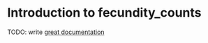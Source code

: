 # Introduction to fecundity_counts

TODO: write [great documentation](http://jacobian.org/writing/what-to-write/)
